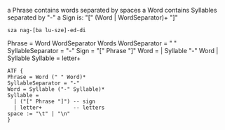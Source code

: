 a Phrase contains words separated by spaces
a Word contains Syllables separated by "-"
a Sign is: "[" (Word | WordSeparator)+ "]"

`sza nag-[ba lu-sze]-ed-di`

Phrase = Word WordSeparator Words
WordSeparator = " "
SyllableSeparator = "-"
Sign = "[" Phrase "]"
Word = 
  | Syllable "-" Word
  | Syllable
Syllable = letter+

```
ATF {
Phrase = Word (" " Word)*
SyllableSeparator = "-"
Word = Syllable ("-" Syllable)*
Syllable = 
  | ("[" Phrase "]") -- sign
  | letter+          -- letters
space := "\t" | "\n"
}
```